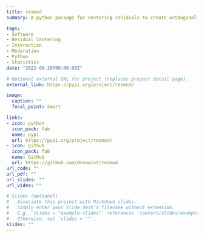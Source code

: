 ```yaml
---
title: resmod
summary: A python package for centering residuals to create orthogonalized interaction terms (Role Author)

tags:
- Software
- Residual Centering
- Interaction
- Moderation
- Python
- Statistics
date: "2022-09-20T00:00:00Z"

# Optional external URL for project (replaces project detail page).
external_link: https://pypi.org/project/resmod/

image:
  caption: ""
  focal_point: Smart

links:
- icon: python
  icon_pack: fab
  name: pypi
  url: https://pypi.org/project/resmod/
- icon: github
  icon_pack: fab
  name: GitHub
  url: https://github.com/drewwint/resmod
url_code: ""
url_pdf: ""
url_slides: ""
url_video: ""

# Slides (optional).
#   Associate this project with Markdown slides.
#   Simply enter your slide deck's filename without extension.
#   E.g. `slides = "example-slides"` references `content/slides/example-slides.md`.
#   Otherwise, set `slides = ""`.
slides: ""
---
```



